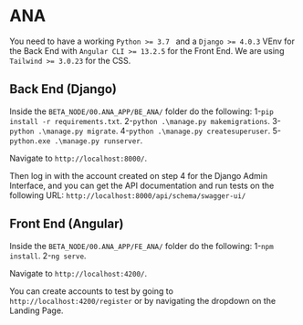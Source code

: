 # ANA
You need to have a working `Python >= 3.7 ` and a `Django >= 4.0.3` VEnv for the Back End with `Angular CLI >= 13.2.5` for the Front End. We are using `Tailwind >= 3.0.23` for the CSS. 


## Back End (Django)

Inside the `BETA_NODE/00.ANA_APP/BE_ANA/` folder do the following:
1-`pip install -r requirements.txt`. 
2-`python .\manage.py makemigrations`.
3-`python .\manage.py migrate`.
4-`python .\manage.py createsuperuser`.
5-`python.exe .\manage.py runserver`.

Navigate to `http://localhost:8000/`. 

Then log in with the account created on step 4 for the Django Admin Interface, and you can get the API documentation and run tests on the following URL:  `http://localhost:8000/api/schema/swagger-ui/`

## Front End (Angular)

Inside the `BETA_NODE/00.ANA_APP/FE_ANA/` folder do the following:
1-`npm install`. 
2-`ng serve`.

Navigate to `http://localhost:4200/`.

You can create accounts to test by going to `http://localhost:4200/register` or by navigating the dropdown on the Landing Page.
